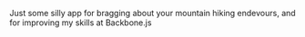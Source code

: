 Just some silly app for bragging about your mountain hiking endevours,
and for improving my skills at Backbone.js
